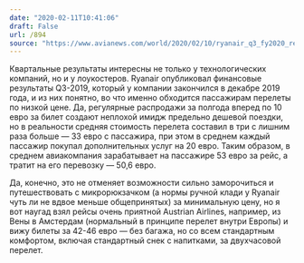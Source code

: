 ```yaml
---
date: "2020-02-11T10:41:06"
draft: False
url: /894
source: "https://www.avianews.com/world/2020/02/10/ryanair_q3_fy2020_results/"
---
```


Квартальные результаты интересны не только у технологических компаний, но и у лоукостеров. Ryanair опубликовал финансовые результаты Q3-2019, который у компании закончился в декабре 2019 года, и из них понятно, во что именно обходится пассажирам перелеты по низкой цене. Да, регулярные распродажи за полгода вперед по 10 евро за билет создают неплохой имидж предельно дешевой поездки, но в реальности средняя стоимость перелета составил в три с лишним раза больше — 33 евро с пассажира, при этом в среднем каждый пассажир покупал дополнительных услуг на 20 евро. Таким образом, в среднем авиакомпания зарабатывает на пассажире 53 евро за рейс, а тратит на его перевозку — 50,6 евро. 

Да, конечно, это не отменяет возможности сильно заморочиться и путешествовать с микрорюкзачком (а нормы ручной клади у Ryanair чуть ли не вдвое меньше общепринятых) за минимальную цену, но я вот наугад взял рейсы очень приятной Austrian Airlines, например, из Вены в Амстердам (нормальный в принципе перелет внутри Европы) и вижу билеты за 42-46 евро — без багажа, но со всем стандартным комфортом, включая стандартный снек с напитками, за двухчасовой перелет.
